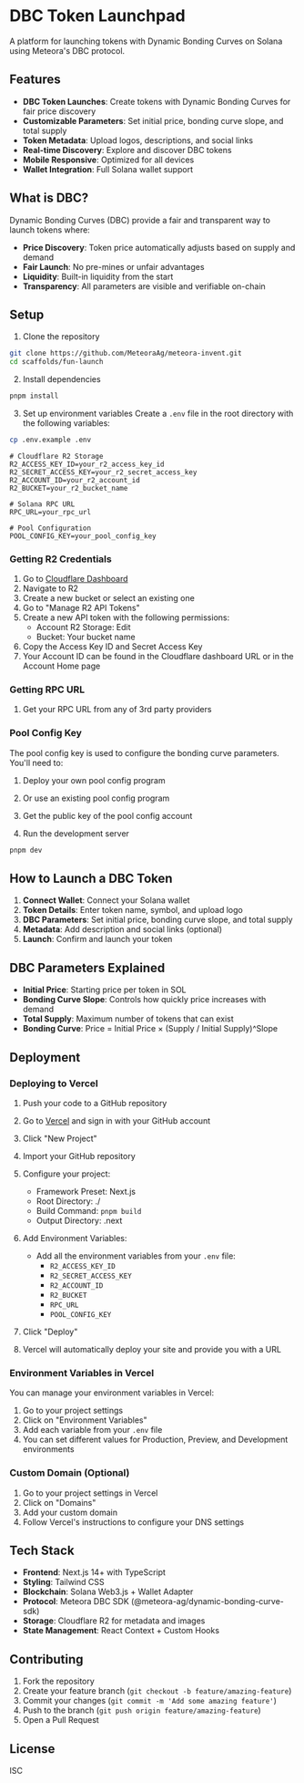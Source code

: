 # DBC Token Launchpad

A platform for launching tokens with Dynamic Bonding Curves on Solana using Meteora's DBC protocol.

## Features

- **DBC Token Launches**: Create tokens with Dynamic Bonding Curves for fair price discovery
- **Customizable Parameters**: Set initial price, bonding curve slope, and total supply
- **Token Metadata**: Upload logos, descriptions, and social links
- **Real-time Discovery**: Explore and discover DBC tokens
- **Mobile Responsive**: Optimized for all devices
- **Wallet Integration**: Full Solana wallet support

## What is DBC?

Dynamic Bonding Curves (DBC) provide a fair and transparent way to launch tokens where:
- **Price Discovery**: Token price automatically adjusts based on supply and demand
- **Fair Launch**: No pre-mines or unfair advantages
- **Liquidity**: Built-in liquidity from the start
- **Transparency**: All parameters are visible and verifiable on-chain

## Setup

1. Clone the repository

```bash
git clone https://github.com/MeteoraAg/meteora-invent.git
cd scaffolds/fun-launch
```

2. Install dependencies

```bash
pnpm install
```

3. Set up environment variables Create a `.env` file in the root directory with the following
   variables:

```bash
cp .env.example .env
```

```env
# Cloudflare R2 Storage
R2_ACCESS_KEY_ID=your_r2_access_key_id
R2_SECRET_ACCESS_KEY=your_r2_secret_access_key
R2_ACCOUNT_ID=your_r2_account_id
R2_BUCKET=your_r2_bucket_name

# Solana RPC URL
RPC_URL=your_rpc_url

# Pool Configuration
POOL_CONFIG_KEY=your_pool_config_key
```

### Getting R2 Credentials

1. Go to [Cloudflare Dashboard](https://dash.cloudflare.com)
2. Navigate to R2
3. Create a new bucket or select an existing one
4. Go to "Manage R2 API Tokens"
5. Create a new API token with the following permissions:
   - Account R2 Storage: Edit
   - Bucket: Your bucket name
6. Copy the Access Key ID and Secret Access Key
7. Your Account ID can be found in the Cloudflare dashboard URL or in the Account Home page

### Getting RPC URL

1. Get your RPC URL from any of 3rd party providers

### Pool Config Key

The pool config key is used to configure the bonding curve parameters. You'll need to:

1. Deploy your own pool config program
2. Or use an existing pool config program
3. Get the public key of the pool config account

4. Run the development server

```bash
pnpm dev
```

## How to Launch a DBC Token

1. **Connect Wallet**: Connect your Solana wallet
2. **Token Details**: Enter token name, symbol, and upload logo
3. **DBC Parameters**: Set initial price, bonding curve slope, and total supply
4. **Metadata**: Add description and social links (optional)
5. **Launch**: Confirm and launch your token

## DBC Parameters Explained

- **Initial Price**: Starting price per token in SOL
- **Bonding Curve Slope**: Controls how quickly price increases with demand
- **Total Supply**: Maximum number of tokens that can exist
- **Bonding Curve**: Price = Initial Price × (Supply / Initial Supply)^Slope

## Deployment

### Deploying to Vercel

1. Push your code to a GitHub repository

2. Go to [Vercel](https://vercel.com) and sign in with your GitHub account

3. Click "New Project"

4. Import your GitHub repository

5. Configure your project:
   - Framework Preset: Next.js
   - Root Directory: ./
   - Build Command: `pnpm build`
   - Output Directory: .next

6. Add Environment Variables:
   - Add all the environment variables from your `.env` file:
     - `R2_ACCESS_KEY_ID`
     - `R2_SECRET_ACCESS_KEY`
     - `R2_ACCOUNT_ID`
     - `R2_BUCKET`
     - `RPC_URL`
     - `POOL_CONFIG_KEY`

7. Click "Deploy"

8. Vercel will automatically deploy your site and provide you with a URL

### Environment Variables in Vercel

You can manage your environment variables in Vercel:

1. Go to your project settings
2. Click on "Environment Variables"
3. Add each variable from your `.env` file
4. You can set different values for Production, Preview, and Development environments

### Custom Domain (Optional)

1. Go to your project settings in Vercel
2. Click on "Domains"
3. Add your custom domain
4. Follow Vercel's instructions to configure your DNS settings

## Tech Stack

- **Frontend**: Next.js 14+ with TypeScript
- **Styling**: Tailwind CSS
- **Blockchain**: Solana Web3.js + Wallet Adapter
- **Protocol**: Meteora DBC SDK (@meteora-ag/dynamic-bonding-curve-sdk)
- **Storage**: Cloudflare R2 for metadata and images
- **State Management**: React Context + Custom Hooks

## Contributing

1. Fork the repository
2. Create your feature branch (`git checkout -b feature/amazing-feature`)
3. Commit your changes (`git commit -m 'Add some amazing feature'`)
4. Push to the branch (`git push origin feature/amazing-feature`)
5. Open a Pull Request

## License

ISC

